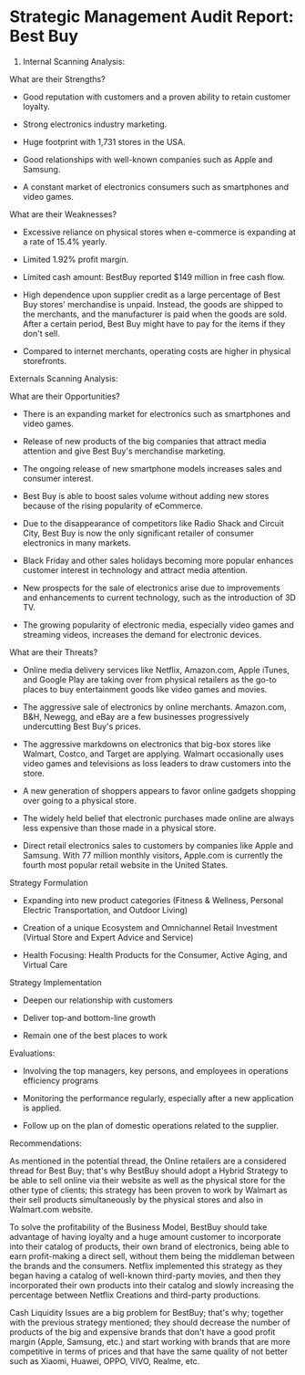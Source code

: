 <h1>Strategic Management Audit Report:<br>
Best Buy</h1>

1. Internal Scanning Analysis:

What are their Strengths?

- Good reputation with customers and a proven ability to retain customer loyalty.

- Strong electronics industry marketing.

- Huge footprint with 1,731 stores in the USA.

- Good relationships with well-known companies such as Apple and Samsung.

- A constant market of electronics consumers such as smartphones and video games.

What are their Weaknesses?

- Excessive reliance on physical stores when e-commerce is expanding at a rate of 15.4% yearly.

- Limited 1.92% profit margin.

- Limited cash amount: BestBuy reported $149 million in free cash flow.

- High dependence upon supplier credit as a large percentage of Best Buy stores' merchandise is unpaid. Instead, the goods are shipped to the merchants, and the manufacturer is paid when the goods are sold. After a certain period, Best Buy might have to pay for the items if they don't sell.

- Compared to internet merchants, operating costs are higher in physical storefronts.

Externals Scanning Analysis:

What are their Opportunities?

- There is an expanding market for electronics such as smartphones and video games.

- Release of new products of the big companies that attract media attention and give Best Buy's merchandise marketing.

- The ongoing release of new smartphone models increases sales and consumer interest.

- Best Buy is able to boost sales volume without adding new stores because of the rising popularity of eCommerce.

- Due to the disappearance of competitors like Radio Shack and Circuit City, Best Buy is now the only significant retailer of consumer electronics in many markets.

- Black Friday and other sales holidays becoming more popular enhances customer interest in technology and attract media attention.

- New prospects for the sale of electronics arise due to improvements and enhancements to current technology, such as the introduction of 3D TV.

- The growing popularity of electronic media, especially video games and streaming videos, increases the demand for electronic devices.

What are their Threats?

- Online media delivery services like Netflix, Amazon.com, Apple iTunes, and Google Play are taking over from physical retailers as the go-to places to buy entertainment goods like video games and movies.

- The aggressive sale of electronics by online merchants. Amazon.com, B&H, Newegg, and eBay are a few businesses progressively undercutting Best Buy's prices.

- The aggressive markdowns on electronics that big-box stores like Walmart, Costco, and Target are applying. Walmart occasionally uses video games and televisions as loss leaders to draw customers into the store.

- A new generation of shoppers appears to favor online gadgets shopping over going to a physical store.

- The widely held belief that electronic purchases made online are always less expensive than those made in a physical store.

- Direct retail electronics sales to customers by companies like Apple and Samsung. With 77 million monthly visitors, Apple.com is currently the fourth most popular retail website in the United States.

Strategy Formulation

- Expanding into new product categories (Fitness & Wellness, Personal Electric Transportation, and Outdoor Living)

- Creation of a unique Ecosystem and Omnichannel Retail Investment (Virtual Store and Expert Advice and Service)

- Health Focusing: Health Products for the Consumer, Active Aging, and Virtual Care

Strategy Implementation

- Deepen our relationship with customers

- Deliver top-and bottom-line growth

- Remain one of the best places to work

Evaluations:

- Involving the top managers, key persons, and employees in operations efficiency programs

- Monitoring the performance regularly, especially after a new application is applied.

- Follow up on the plan of domestic operations related to the supplier.

Recommendations:

As mentioned in the potential thread, the Online retailers are a considered thread for Best Buy; that's why BestBuy should adopt a Hybrid Strategy to be able to sell online via their website as well as the physical store for the other type of clients; this strategy has been proven to work by Walmart as their sell products simultaneously by the physical stores and also in Walmart.com website.

To solve the profitability of the Business Model, BestBuy should take advantage of having loyalty and a huge amount customer to incorporate into their catalog of products, their own brand of electronics, being able to earn profit-making a direct sell, without them being the middleman between the brands and the consumers. Netflix implemented this strategy as they began having a catalog of well-known third-party movies, and then they incorporated their own products into their catalog and slowly increasing the percentage between Netflix Creations and third-party productions.

Cash Liquidity Issues are a big problem for BestBuy; that's why; together with the previous strategy mentioned; they should decrease the number of products of the big and expensive brands that don't have a good profit margin (Apple, Samsung, etc.) and start working with brands that are more competitive in terms of prices and that have the same quality of not better such as Xiaomi, Huawei, OPPO, VIVO, Realme, etc.

